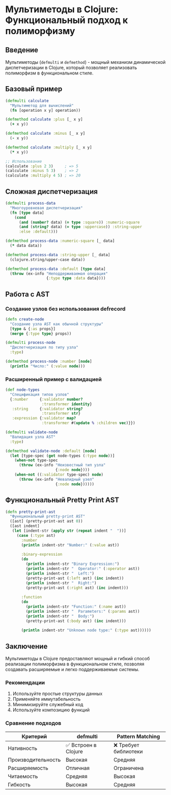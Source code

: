 # Мультиметоды в Clojure: Функциональный подход к полиморфизму

## Введение

Мультиметоды (`defmulti` и `defmethod`) - мощный механизм динамической диспетчеризации в Clojure, который позволяет реализовать полиморфизм в функциональном стиле.

## Базовый пример

```clojure
(defmulti calculate 
  "Мультиметод для вычислений"
  (fn [operation x y] operation))

(defmethod calculate :plus [_ x y]
  (+ x y))

(defmethod calculate :minus [_ x y]
  (- x y))

(defmethod calculate :multiply [_ x y]
  (* x y))

;; Использование
(calculate :plus 2 3)     ; => 5
(calculate :minus 5 3)    ; => 2
(calculate :multiply 4 5) ; => 20
```

## Сложная диспетчеризация

```clojure
(defmulti process-data 
  "Многоуровневая диспетчеризация"
  (fn [type data]
    (cond 
      (and (number? data) (= type :square)) :numeric-square
      (and (string? data) (= type :uppercase)) :string-upper
      :else :default)))

(defmethod process-data :numeric-square [_ data]
  (* data data))

(defmethod process-data :string-upper [_ data]
  (clojure.string/upper-case data))

(defmethod process-data :default [type data]
  (throw (ex-info "Неподдерживаемая операция" 
                  {:type type :data data})))
```

## Работа с AST

### Создание узлов без использования defrecord

```clojure
(defn create-node 
  "Создание узла AST как обычной структуры"
  [type & {:as props}]
  (merge {:type type} props))

(defmulti process-node 
  "Диспетчеризация по типу узла"
  :type)

(defmethod process-node :number [node]
  (println "Число:" (:value node)))
```

### Расширенный пример с валидацией

```clojure
(def node-types 
  "Спецификация типов узлов"
  {:number     {:validator number?
                :transformer identity}
   :string     {:validator string?
                :transformer str}
   :expression {:validator map?
                :transformer #(update % :children vec)}})

(defmulti validate-node 
  "Валидация узла AST"
  :type)

(defmethod validate-node :default [node]
  (let [type-spec (get node-types (:type node))]
    (when-not type-spec
      (throw (ex-info "Неизвестный тип узла" 
                      {:node node})))
    (when-not ((:validator type-spec) node)
      (throw (ex-info "Невалидный узел" 
                      {:node node})))))
```

## Функциональный Pretty Print AST

```clojure
(defn pretty-print-ast 
  "Функциональный pretty-print AST"
  ([ast] (pretty-print-ast ast 0))
  ([ast indent]
   (let [indent-str (apply str (repeat indent "  "))]
     (case (:type ast)
       :number 
       (println indent-str "Number:" (:value ast))
       
       :binary-expression
       (do 
         (println indent-str "Binary Expression:")
         (println indent-str "  Operator:" (:operator ast))
         (println indent-str "  Left:")
         (pretty-print-ast (:left ast) (inc indent))
         (println indent-str "  Right:")
         (pretty-print-ast (:right ast) (inc indent)))
       
       :function
       (do
         (println indent-str "Function:" (:name ast))
         (println indent-str "  Parameters:" (:params ast))
         (println indent-str "  Body:")
         (pretty-print-ast (:body ast) (inc indent)))
       
       (println indent-str "Unknown node type:" (:type ast))))))
```

## Заключение

Мультиметоды в Clojure предоставляют мощный и гибкий способ реализации полиморфизма в функциональном стиле, позволяя создавать расширяемые и легко поддерживаемые системы.

### Рекомендации

1. Используйте простые структуры данных
2. Применяйте иммутабельность
3. Минимизируйте служебный код
4. Используйте композицию функций

### Сравнение подходов

| Критерий | defmulti | Pattern Matching |
|----------|----------|-----------------|
| Нативность | ✅ Встроен в Clojure | ❌ Требует библиотеки |
| Производительность | Высокая | Средняя |
| Расширяемость | Отличная | Ограничена |
| Читаемость | Средняя | Высокая |
| Гибкость | Высокая | Средняя | 